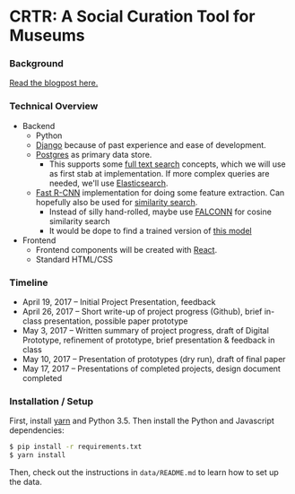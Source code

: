 # CRTR: A Social Curation Tool for Museums

### Background

[Read the blogpost here.](https://cms633.github.io/updates/peter-pojiang-chaoran-xinwen-project-summary.html)

### Technical Overview

* Backend
    * Python
    * [Django](https://www.djangoproject.com/) because of past experience and ease of development.
    * [Postgres](https://www.postgresql.org/) as primary data store.
        * This supports some [full text search](https://www.postgresql.org/docs/8.3/static/textsearch.html) concepts, which we will use as first stab at implementation. If more complex queries are needed, we'll use [Elasticsearch](elastic.co).
    * [Fast R-CNN](https://github.com/rbgirshick/fast-rcnn#requirements-hardware) implementation for doing some feature extraction. Can hopefully also be used for [similarity search](http://code.flickr.net/2017/03/07/introducing-similarity-search-at-flickr/).
        * Instead of silly hand-rolled, maybe use [FALCONN](https://falconn-lib.org/pdoc/falconn/) for cosine similarity search
        * It would be dope to find a trained version of [this model](https://arxiv.org/pdf/1412.7755v2.pdf)
* Frontend
    * Frontend components will be created with [React](https://facebook.github.io/react/).
    * Standard HTML/CSS

### Timeline
* April 19, 2017 – Initial Project Presentation, feedback
* April 26, 2017 – Short write-up of project progress (Github), brief in-class presentation, possible paper prototype
* May 3, 2017 – Written summary of project progress, draft of Digital Prototype, refinement of prototype, brief presentation & feedback in class
* May 10, 2017 – Presentation of prototypes (dry run), draft of final paper
* May 17, 2017 – Presentations of completed projects, design document completed 

### Installation / Setup

First, install [yarn](https://yarnpkg.com/) and Python 3.5. Then install the Python and Javascript dependencies:

```bash
$ pip install -r requirements.txt
$ yarn install
```

Then, check out the instructions in `data/README.md` to learn how to set up the data.
